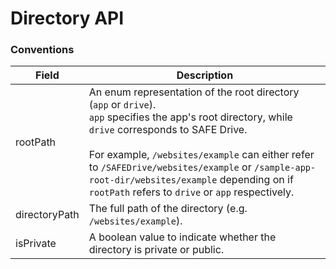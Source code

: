 # Directory API

### Conventions

| Field | Description |
| --- | --- |
| rootPath | An enum representation of the root directory (`app` or `drive`).<br> `app` specifies the app's root directory, while `drive` corresponds to SAFE Drive.<br><br>For example, `/websites/example` can either refer to `/SAFEDrive/websites/example` or `/sample-app-root-dir/websites/example` depending on if `rootPath` refers to `drive` or `app` respectively. |
| directoryPath | The full path of the directory (e.g. `/websites/example`). |
| isPrivate | A boolean value to indicate whether the directory is private or public. |
